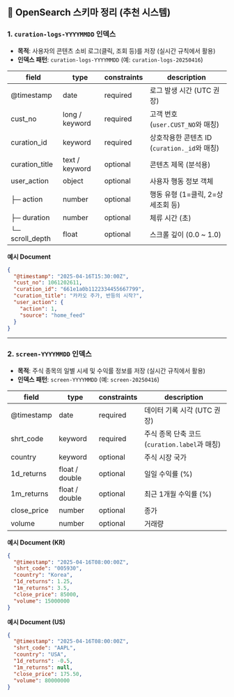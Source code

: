 ## 📄 OpenSearch 스키마 정리 (추천 시스템)

### 1. `curation-logs-YYYYMMDD` 인덱스

* **목적**: 사용자의 콘텐츠 소비 로그(클릭, 조회 등)를 저장 (실시간 규칙에서 활용)
* **인덱스 패턴**: `curation-logs-YYYYMMDD` (예: `curation-logs-20250416`)

| field            | type           | constraints | description                       |
| ---------------- | -------------- | ----------- | --------------------------------- |
| @timestamp       | date           | required    | 로그 발생 시간 (UTC 권장)                 |
| cust\_no         | long / keyword | required    | 고객 번호 (`user.CUST_NO`와 매칭)        |
| curation\_id     | keyword        | required    | 상호작용한 콘텐츠 ID (`curation._id`와 매칭) |
| curation\_title  | text / keyword | optional    | 콘텐츠 제목 (분석용)                      |
| user\_action     | object         | optional    | 사용자 행동 정보 객체                      |
| ├─ action        | number         | optional    | 행동 유형 (1=클릭, 2=상세조회 등)            |
| ├─ duration      | number         | optional    | 체류 시간 (초)                         |
| └─ scroll\_depth | float          | optional    | 스크롤 깊이 (0.0 \~ 1.0)               |

**예시 Document**

```json
{
  "@timestamp": "2025-04-16T15:30:00Z",
  "cust_no": 1061202611,
  "curation_id": "661e1a0b1122334455667799",
  "curation_title": "카카오 주가, 반등의 시작?",
  "user_action": {
    "action": 1,
    "source": "home_feed"
  }
}
```

---

### 2. `screen-YYYYMMDD` 인덱스

* **목적**: 주식 종목의 일별 시세 및 수익률 정보를 저장 (실시간 규칙에서 활용)
* **인덱스 패턴**: `screen-YYYYMMDD` (예: `screen-20250416`)

| field        | type           | constraints | description                        |
| ------------ | -------------- | ----------- | ---------------------------------- |
| @timestamp   | date           | required    | 데이터 기록 시각 (UTC 권장)                 |
| shrt\_code   | keyword        | required    | 주식 종목 단축 코드 (`curation.label`과 매칭) |
| country      | keyword        | optional    | 주식 시장 국가                           |
| 1d\_returns  | float / double | optional    | 일일 수익률 (%)                         |
| 1m\_returns  | float / double | optional    | 최근 1개월 수익률 (%)                     |
| close\_price | number         | optional    | 종가                                 |
| volume       | number         | optional    | 거래량                                |

**예시 Document (KR)**

```json
{
  "@timestamp": "2025-04-16T08:00:00Z",
  "shrt_code": "005930",
  "country": "Korea",
  "1d_returns": 1.25,
  "1m_returns": 3.5,
  "close_price": 85000,
  "volume": 15000000
}
```

**예시 Document (US)**

```json
{
  "@timestamp": "2025-04-16T08:00:00Z",
  "shrt_code": "AAPL",
  "country": "USA",
  "1d_returns": -0.5,
  "1m_returns": null,
  "close_price": 175.50,
  "volume": 80000000
}
```

